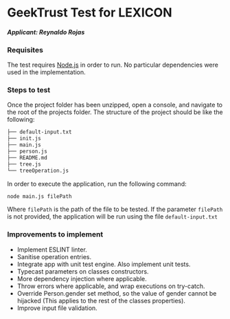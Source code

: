 # GeekTrust Test for LEXICON
#### *Applicant: Reynaldo Rojas*

### Requisites
The test requires [Node.js](https://nodejs.org/) in order to run.
No particular dependencies were used in the implementation.

### Steps to test
Once the project folder has been unzipped, open a console, and navigate to the root of the projects folder. The structure of the project should be like the following:
```sh
├── default-input.txt
├── init.js
├── main.js
├── person.js
├── README.md
├── tree.js
└── treeOperation.js
```
In order to execute the application, run  the following command:
```sh
node main.js filePath
```
Where `filePath` is the path of the file to be tested. If the parameter `filePath` is not provided, the application will be run using the file `default-input.txt`

### Improvements to implement

  - Implement ESLINT linter.
  - Sanitise operation entries.
  - Integrate app with unit test engine. Also implement unit tests.
  - Typecast parameters on classes constructors.
  - More dependency injection where applicable.
  - Throw errors where applicable, and wrap executions on try-catch.
  - Override Person.gender set method, so the value of gender cannot be hijacked (This applies to the rest of the classes properties).
  - Improve input file validation.

